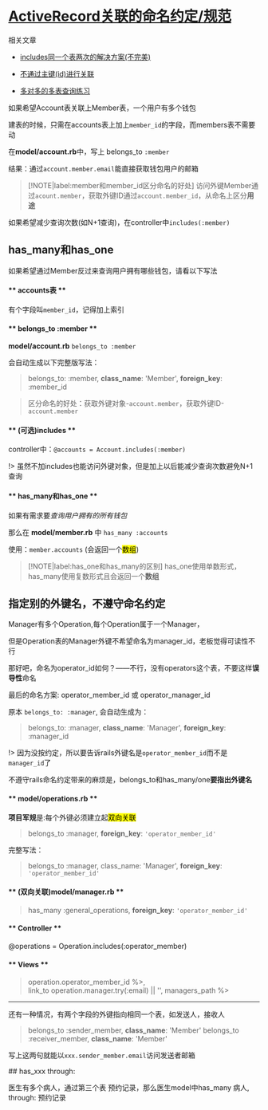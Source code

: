# [ActiveRecord关联的命名约定/规范](/2019/11_2/includes_association.md)

<i class="fa fa-hashtag mytitle"></i>
相关文章

- [includes同一个表两次的解决方案(不完美)](/2019/12_2/includes_same_table_twice.md)

- [不通过主键(id)进行关联](/2019/12_2/association_without_primary_key.md)

- [多对多的多表查询练习](/2019/11_1/join-query.md)
 

如果希望Account表关联上Member表，一个用户有多个钱包

建表的时候，只需在accounts表上加上`member_id`的字段，而members表不需要动

在**model/account.rb**中，写上 belongs_to `:member`

结果：通过`account.member.email`能直接获取钱包用户的邮箱

> [!NOTE|label:member和member_id区分命名的好处]
> 访问外键Member通过`acount.member`，获取外键ID通过`account.member_id`，从命名上区分**用途**

如果希望减少查询次数(如N+1查询)，在controller中`includes(:member)`

## has_many和has_one

如果希望通过Member反过来查询用户拥有哪些钱包，请看以下写法

<!-- tabs:start -->

#### ** accounts表 **

有个字段叫`member_id`，记得加上索引

#### ** belongs_to :member **

**model/account.rb** `belongs_to :member`

会自动生成以下完整版写法：

> belongs_to: :member, **class_name**: 'Member', **foreign_key**: :member_id

> 区分命名的好处：获取外键对象-`account.member`，获取外键ID-`account.member`

#### ** (可选)includes **

controller中：`@accounts = Account.includes(:member)`

!> 虽然不加includes也能访问外键对象，但是加上以后能减少查询次数避免N+1查询

#### ** has_many和has_one **

如果有需求要*查询用户拥有的所有钱包*

那么在 **model/member.rb** 中 `has_many :accounts`

使用：`member.accounts` (会返回一个<mark>数组</mark>)

> [!NOTE|label:has_one和has_many的区别]
> has_one使用单数形式，has_many使用复数形式且会返回一个**数组**

<!-- tabs:end -->

## 指定别的外键名，不遵守命名约定

Manager有多个Operation,每个Operation属于一个Manager，

但是Operation表的Manager外键不希望命名为manager_id，老板觉得可读性不行

那好吧，命名为operator_id如何？——不行，没有operators这个表，不要这样**误导性**命名

最后的命名方案: operator_member_id 或 operator_manager_id

原本 `belongs_to: :manager`, 会自动生成为：

> belongs_to: :manager, **class_name**: 'Manager', **foreign_key**: :manager_id

!> 因为没按约定，所以要告诉rails外键名是`operator_member_id`而不是`manager_id`了

不遵守rails命名约定带来的麻烦是，belongs_to和has_many/one**要指出外键名**

<!-- tabs:start -->

#### ** model/operations.rb **

**项目军规**是:每个外键必须建立起<mark>双向关联</mark>

> belongs_to :manager, **foreign_key**: `'operator_member_id'`

完整写法：

> belongs_to :manager, class_name: 'Manager', **foreign_key**: `'operator_member_id'`

#### ** (双向关联)model/manager.rb **

> has_many :general_operations, **foreign_key**: `'operator_member_id'`

#### ** Controller **

@operations = Operation.includes(:operator_member)

#### ** Views **

> operation.operator_member_id %>,<br>
> link_to operation.manager.try(:email) || '', managers_path %>

<!-- tabs:end -->

---

还有一种情况，有两个字段的外键指向相同一个表，如发送人，接收人

> belongs_to :sender_member, **class_name**: 'Member'
> belongs_to :receiver_member, **class_name**: 'Member'

写上这两句就能以`xxx.sender_member.email`访问发送者邮箱

\## has_xxx through:

医生有多个病人，通过第三个表 预约记录，那么医生model中has_many 病人, through: 预约记录

